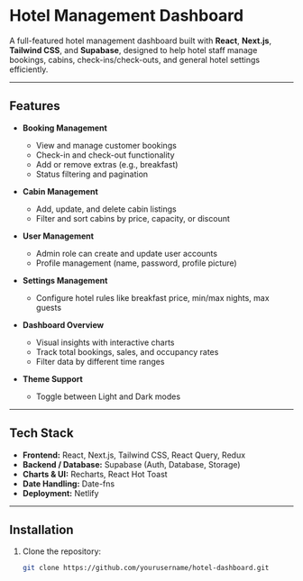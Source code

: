 # Hotel Management Dashboard

A full-featured hotel management dashboard built with **React**, **Next.js**, **Tailwind CSS**, and **Supabase**, designed to help hotel staff manage bookings, cabins, check-ins/check-outs, and general hotel settings efficiently.

---

## Features

- **Booking Management**
  - View and manage customer bookings
  - Check-in and check-out functionality
  - Add or remove extras (e.g., breakfast)
  - Status filtering and pagination

- **Cabin Management**
  - Add, update, and delete cabin listings
  - Filter and sort cabins by price, capacity, or discount

- **User Management**
  - Admin role can create and update user accounts
  - Profile management (name, password, profile picture)

- **Settings Management**
  - Configure hotel rules like breakfast price, min/max nights, max guests

- **Dashboard Overview**
  - Visual insights with interactive charts
  - Track total bookings, sales, and occupancy rates
  - Filter data by different time ranges

- **Theme Support**
  - Toggle between Light and Dark modes

---

## Tech Stack

- **Frontend:** React, Next.js, Tailwind CSS, React Query, Redux  
- **Backend / Database:** Supabase (Auth, Database, Storage)  
- **Charts & UI:** Recharts, React Hot Toast  
- **Date Handling:** Date-fns  
- **Deployment:** Netlify

---

## Installation

1. Clone the repository:  
   ```bash
   git clone https://github.com/yourusername/hotel-dashboard.git
